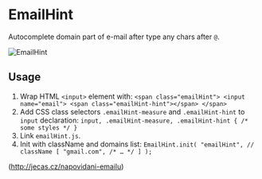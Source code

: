 # EmailHint

Autocomplete domain part of e-mail after type any chars after `@`.

![EmailHint](http://jecas.cz/files/napovidani-emailu/napoveda-email.gif)

## Usage

1. Wrap HTML `<input>` element with:
  `<span class="emailHint">
    <input name="email">
    <span class="emailHint-hint"></span>
  </span>`
2. Add CSS class selectors `.emailHint-measure` and `.emailHint-hint` to `input` declaration:
  `input,
  .emailHint-measure,
  .emailHint-hint {
      /* some styles */
  }`
3. Link `emailHint.js`.
4. Init with className and domains list:
  `EmailHint.init(
    "emailHint", // className
    [
      "gmail.com",
      /* … */
    ]
  );`

(http://jecas.cz/napovidani-emailu)
